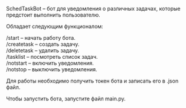 SchedTaskBot – бот для уведомления о различных задачах, которые предстоит выполнить пользователю.

Обладает следующим функционалом:

/start – начать работу бота.\
/createtask – создать задачу.\
/deletetask – удалить задачу.\
/tasklist – посмотреть список задач.\
/notstart – включить уведомления.\
/notstop – выключить уведомления.

Для работы необходимо получить токен бота и записать его в .json файл.

Чтобы запустить бота, запустите файл main.py.

